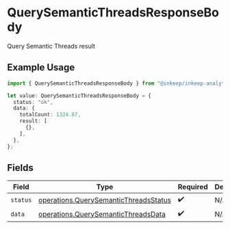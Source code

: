 # QuerySemanticThreadsResponseBody

Query Semantic Threads result

## Example Usage

```typescript
import { QuerySemanticThreadsResponseBody } from "@inkeep/inkeep-analytics/models/operations";

let value: QuerySemanticThreadsResponseBody = {
  status: "ok",
  data: {
    totalCount: 1324.87,
    result: [
      {},
    ],
  },
};
```

## Fields

| Field                                                                                          | Type                                                                                           | Required                                                                                       | Description                                                                                    |
| ---------------------------------------------------------------------------------------------- | ---------------------------------------------------------------------------------------------- | ---------------------------------------------------------------------------------------------- | ---------------------------------------------------------------------------------------------- |
| `status`                                                                                       | [operations.QuerySemanticThreadsStatus](../../models/operations/querysemanticthreadsstatus.md) | :heavy_check_mark:                                                                             | N/A                                                                                            |
| `data`                                                                                         | [operations.QuerySemanticThreadsData](../../models/operations/querysemanticthreadsdata.md)     | :heavy_check_mark:                                                                             | N/A                                                                                            |